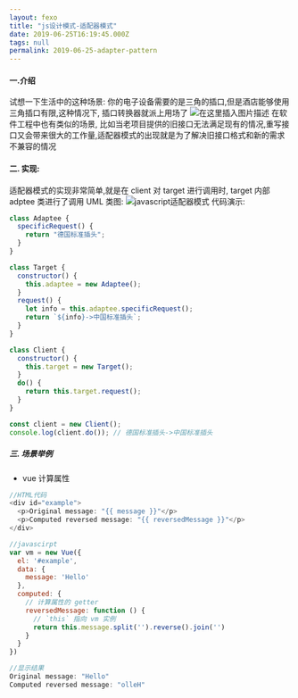 ```yaml
---
layout: fexo
title: "js设计模式-适配器模式"
date: 2019-06-25T16:19:45.000Z
tags: null
permalink: 2019-06-25-adapter-pattern
---
```


#### 一.介绍

试想一下生活中的这种场景: 你的电子设备需要的是三角的插口,但是酒店能够使用三角插口有限,这种情况下, 插口转换器就派上用场了
![在这里插入图片描述](https://img-blog.csdnimg.cn/20190126211946118.png?x-oss-process=image/watermark,type_ZmFuZ3poZW5naGVpdGk,shadow_10,text_aHR0cHM6Ly9ibG9nLmNzZG4ubmV0L3podWFueWVtYW5vbmc=,size_16,color_FFFFFF,t_70)
在软件工程中也有类似的场景, 比如当老项目提供的旧接口无法满足现有的情况,重写接口又会带来很大的工作量,适配器模式的出现就是为了解决旧接口格式和新的需求不兼容的情况

#### 二. 实现:

适配器模式的实现非常简单,就是在 client 对 target 进行调用时, target 内部 adptee 类进行了调用
UML 类图:
![javascript适配器模式](https://img-blog.csdnimg.cn/20190126210035788.png?x-oss-process=image/watermark,type_ZmFuZ3poZW5naGVpdGk,shadow_10,text_aHR0cHM6Ly9ibG9nLmNzZG4ubmV0L3podWFueWVtYW5vbmc=,size_16,color_FFFFFF,t_70)
代码演示:

```js
class Adaptee {
  specificRequest() {
    return "德国标准插头";
  }
}

class Target {
  constructor() {
    this.adaptee = new Adaptee();
  }
  request() {
    let info = this.adaptee.specificRequest();
    return `${info}->中国标准插头`;
  }
}

class Client {
  constructor() {
    this.target = new Target();
  }
  do() {
    return this.target.request();
  }
}

const client = new Client();
console.log(client.do()); // 德国标准插头->中国标准插头
```

##### 三. 场景举例

- vue 计算属性

```js
//HTML代码
<div id="example">
  <p>Original message: "{{ message }}"</p>
  <p>Computed reversed message: "{{ reversedMessage }}"</p>
</div>

//javascirpt
var vm = new Vue({
  el: '#example',
  data: {
    message: 'Hello'
  },
  computed: {
    // 计算属性的 getter
    reversedMessage: function () {
      // `this` 指向 vm 实例
      return this.message.split('').reverse().join('')
    }
  }
})

//显示结果
Original message: "Hello"
Computed reversed message: "olleH"
```
